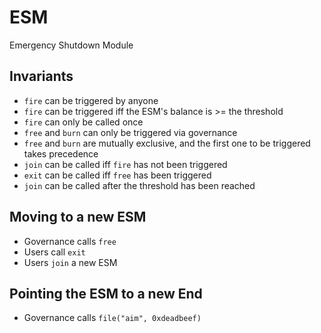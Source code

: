 # ESM

Emergency Shutdown Module

## Invariants

* `fire` can be triggered by anyone
* `fire` can be triggered iff the ESM's balance is >= the threshold
* `fire` can only be called once
* `free` and `burn` can only be triggered via governance
* `free` and `burn` are mutually exclusive, and the first one to be triggered
  takes precedence
* `join` can be called iff `fire` has not been triggered
* `exit` can be called iff `free` has been triggered
* `join` can be called after the threshold has been reached

## Moving to a new ESM

* Governance calls `free`
* Users call `exit`
* Users `join` a new ESM

## Pointing the ESM to a new End

* Governance calls `file("aim", 0xdeadbeef)`
